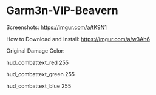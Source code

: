 # Garm3n-VIP-Beavern
Screenshots: https://imgur.com/a/tK9N1

How to Download and Install: https://imgur.com/a/w3Ah6

Original Damage Color:

hud_combattext_red 255

hud_combattext_green 255

hud_combattext_blue 255